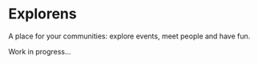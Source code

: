 # Explorens

A place for your communities: explore events, meet people and have fun.

Work in progress...
